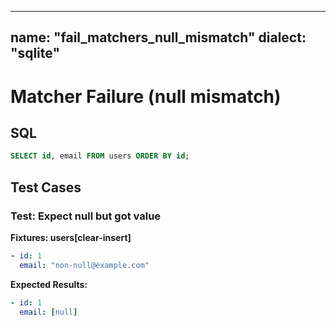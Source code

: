 ----
name: "fail_matchers_null_mismatch"
dialect: "sqlite"
----

# Matcher Failure (null mismatch)

## SQL
```sql
SELECT id, email FROM users ORDER BY id;
```

## Test Cases

### Test: Expect null but got value

**Fixtures: users[clear-insert]**
```yaml
- id: 1
  email: "non-null@example.com"
```

**Expected Results:**
```yaml
- id: 1
  email: [null]
```
